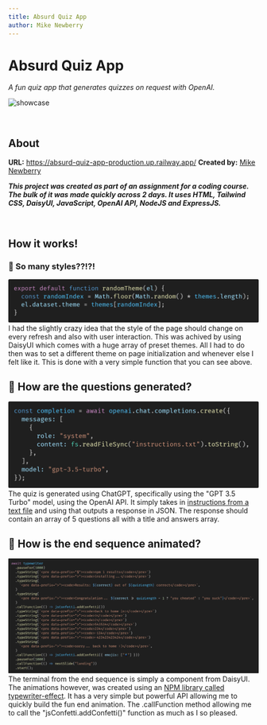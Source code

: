 ```yaml
---
title: Absurd Quiz App
author: Mike Newberry
---
```


# Absurd Quiz App
*A fun quiz app that generates quizzes on request with OpenAI.*

![showcase](./assets/showcase.gif)

</br>

## About
**URL:** https://absurd-quiz-app-production.up.railway.app/
**Created by:** [Mike Newberry](https://github.com/MikeNewXYZ)

**_This project was created as part of an assignment for a coding course. The bulk of it was made quickly across 2 days. It uses HTML, Tailwind CSS, DaisyUI, JavaScript, OpenAI API, NodeJS and ExpressJS._**

</br>

## How it works!

### 🎨 So many styles??!?!
[![random theme function](./assets/random-theme.png)](./client/src/lib/random-theme.js)
I had the slightly crazy idea that the style of the page should change on every refresh and also with user interaction. This was achived by using DaisyUI which comes with a huge array of preset themes. All I had to do then was to set a different theme on page initialization and whenever else I felt like it. This is done with a very simple function that you can see above.

## 🤖 How are the questions generated?
[![chatgpt api](./assets/openai-api.png)](./server/server.js)
The quiz is generated using ChatGPT, specifically using the "GPT 3.5 Turbo" model, using the OpenAI API. It simply takes in [instructions from a text file](./server/instructions.txt) and using that outputs a response in JSON. The response should contain an array of 5 questions all with a title and answers array.

## 🕺 How is the end sequence animated?
[![end sequence](./assets/end-sequence.png)](./client/src/slides/summary-slide.js)
The terminal from the end sequence is simply a component from DaisyUI. The animations however, was created using an [NPM library called typewriter-effect](https://www.npmjs.com/package/typewriter-effect). It has a very simple but powerful API allowing me to quickly build the fun end animation. The .callFunction method allowing me to call the "jsConfetti.addConfetti()" function as much as I so pleased.


